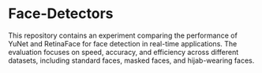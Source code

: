 # Face-Detectors
This repository contains an experiment comparing the performance of YuNet and RetinaFace for face detection in real-time applications. The evaluation focuses on speed, accuracy, and efficiency across different datasets, including standard faces, masked faces, and hijab-wearing faces.
